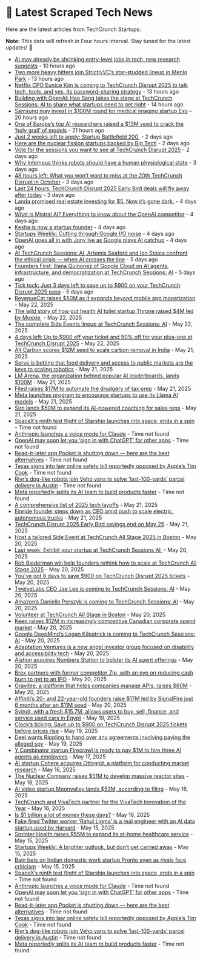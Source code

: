 
# 📰 Latest Scraped Tech News

Here are the latest articles from TechCrunch Startups:

**Note:** This data will refresh in Four hours interval. Stay tuned for the latest updates! 🔄
- [AI may already be shrinking entry-level jobs in tech, new research suggests](https://techcrunch.com/2025/05/27/ai-may-already-be-shrinking-entry-level-jobs-in-tech-new-research-suggests/) - 10 hours ago
- [Two more heavy hitters join StrictlyVC’s star-studded lineup in Menlo Park](https://techcrunch.com/2025/05/27/two-more-heavy-hitters-join-strictlyvcs-star-studded-lineup-in-menlo-park/) - 13 hours ago
- [Netflix CPO Eunice Kim is coming to TechCrunch Disrupt 2025 to talk tech, tools, and yes, its password-sharing strategy](https://techcrunch.com/2025/05/27/netflix-cpo-eunice-kim-is-coming-to-techcrunch-disrupt-2025-to-talk-tech-tools-and-yes-its-password-sharing-strategy/) - 13 hours ago
- [Building with OpenAI: Hao Sang takes the stage at TechCrunch Sessions: AI to share what startups need to get right](https://techcrunch.com/2025/05/27/building-with-openai-hao-sang-takes-the-stage-at-techcrunch-sessions-ai-to-share-what-startups-need-to-get-right/) - 14 hours ago
- [Samsung may invest in $100M round for medical imaging startup Exo](https://techcrunch.com/2025/05/27/samsung-may-invest-in-100m-round-for-medical-imaging-startup-exo/) - 20 hours ago
- [One of Europe’s top AI researchers raised a $13M seed to crack the ‘holy grail’ of models](https://techcrunch.com/2025/05/26/one-of-europes-top-ai-researchers-raised-a-13m-seed-to-crack-the-holy-grail-of-models/) - 21 hours ago
- [Just 2 weeks left to apply: Startup Battlefield 200 ](https://techcrunch.com/2025/05/26/just-2-weeks-left-to-apply-startup-battlefield-200/) - 2 days ago
- [Here are the nuclear fission startups backed by Big Tech](https://techcrunch.com/2025/05/26/here-are-the-nuclear-fission-startups-backed-by-big-tech/) - 2 days ago
- [Vote for the sessions you want to see at TechCrunch Disrupt 2025](https://techcrunch.com/2025/05/26/vote-for-the-sessions-you-want-to-see-at-techcrunch-disrupt-2025/) - 2 days ago
- [Why Intempus thinks robots should have a human physiological state](https://techcrunch.com/2025/05/25/why-intempus-thinks-robots-should-have-a-human-physiological-state/) - 3 days ago
- [48 hours left: What you won’t want to miss at the 20th TechCrunch Disrupt in October](https://techcrunch.com/2025/05/25/48-hours-left-what-you-wont-want-to-miss-at-the-20th-techcrunch-disrupt-in-october/) - 3 days ago
- [Last 24 hours: TechCrunch Disrupt 2025 Early Bird deals will fly away after today](https://techcrunch.com/2025/05/25/last-24-hours-techcrunch-disrupt-2025-early-bird-deals-will-fly-away-after-today/) - 3 days ago
- [Landa promised real estate investing for $5. Now it’s gone dark.](https://techcrunch.com/2025/05/23/landa-promised-real-estate-investing-for-5-now-its-gone-dark/) - 4 days ago
- [What is Mistral AI? Everything to know about the OpenAI competitor](https://techcrunch.com/2025/05/23/what-is-mistral-ai-everything-to-know-about-the-openai-competitor/) - 4 days ago
- [Kesha is now a startup founder](https://techcrunch.com/2025/05/23/kesha-is-now-a-startup-founder/) - 4 days ago
- [Startups Weekly: Cutting through Google I/O noise](https://techcrunch.com/2025/05/23/startups-weekly-cutting-through-google-i-o-noise/) - 4 days ago
- [OpenAI goes all in with Jony Ive as Google plays AI catchup](https://techcrunch.com/podcast/openai-goes-all-in-with-jony-ive-as-google-plays-ai-catchup/) - 4 days ago
- [At TechCrunch Sessions: AI, Artemis Seaford and Ion Stoica confront the ethical crisis — when AI crosses the line](https://techcrunch.com/2025/05/23/when-ai-crosses-the-line-artemis-seaford-and-ion-stoica-confront-the-ethical-crisis-at-techcrunch-sessions-ai/) - 5 days ago
- [Founders First: Iliana Quinonez of Google Cloud on AI agents, infrastructure, and democratization at TechCrunch Sessions: AI](https://techcrunch.com/2025/05/23/founders-first-iliana-quinonez-of-google-cloud-on-ai-agents-infrastructure-and-democratization-at-techcrunch-sessions-ai/) - 5 days ago
- [Tick tock: Just 3 days left to save up to $900 on your TechCrunch Disrupt 2025 pass](https://techcrunch.com/2025/05/23/tick-tock-just-3-days-left-to-save-up-to-900-on-your-techcrunch-disrupt-2025-pass/) - 5 days ago
- [RevenueCat raises $50M as it expands beyond mobile app monetization](https://techcrunch.com/2025/05/22/revenuecat-raises-50m-as-it-expands-beyond-mobile-app-monetization/) - May 22, 2025
- [The wild story of how gut health AI toilet startup Throne raised $4M led by Moxxie ](https://techcrunch.com/2025/05/22/the-wild-story-of-how-gut-health-ai-toilet-startup-throne-raised-4m-led-by-moxxie/) - May 22, 2025
- [The complete Side Events lineup at TechCrunch Sessions: AI](https://techcrunch.com/2025/05/22/the-complete-side-events-lineup-at-techcrunch-sessions-ai/) - May 22, 2025
- [4 days left: Up to $900 off your ticket and 90% off for your plus-one at TechCrunch Disrupt 2025](https://techcrunch.com/2025/05/22/4-days-left-up-to-900-off-your-ticket-and-90-off-for-your-1-at-techcrunch-disrupt-2025/) - May 22, 2025
- [Alt Carbon scores $12M seed to scale carbon removal in India](https://techcrunch.com/2025/05/21/alt-carbon-scores-12m-seed-to-scale-carbon-removal-in-india/) - May 21, 2025
- [Serve is betting that food delivery and access to public markets are the keys to scaling robotics](https://techcrunch.com/podcast/serve-is-betting-that-food-delivery-and-access-to-public-markets-are-the-keys-to-scaling-robotics/) - May 21, 2025
- [LM Arena, the organization behind popular AI leaderboards, lands $100M](https://techcrunch.com/2025/05/21/lm-arena-the-organization-behind-popular-ai-leaderboards-lands-100m/) - May 21, 2025
- [Filed raises $17M to automate the drudgery of tax prep](https://techcrunch.com/2025/05/21/filed-raises-17m-to-automate-the-drudgery-of-tax-prep/) - May 21, 2025
- [Meta launches program to encourage startups to use its Llama AI models](https://techcrunch.com/2025/05/21/meta-launches-program-to-encourage-startups-to-use-its-llama-ai-models/) - May 21, 2025
- [Siro lands $50M to expand its AI-powered coaching for sales reps](https://techcrunch.com/2025/05/21/siro-lands-50m-from-signalfire-to-expand-its-ai-powered-coaching-solution-for-on-ground-sales-reps/) - May 21, 2025
- [SpaceX’s ninth test flight of Starship launches into space, ends in a spin](https://techcrunch.com/2025/05/27/spacexs-ninth-test-flight-of-starship-launches-into-space-ends-in-a-spin/) - Time not found
- [Anthropic launches a voice mode for Claude](https://techcrunch.com/2025/05/27/anthropic-launches-a-voice-mode-for-claude/) - Time not found
- [OpenAI may soon let you ‘sign in with ChatGPT’ for other apps](https://techcrunch.com/2025/05/27/openai-may-soon-let-you-sign-in-with-chatgpt-for-other-apps/) - Time not found
- [Read-it-later app Pocket is shutting down — here are the best alternatives](https://techcrunch.com/2025/05/27/read-it-later-app-pocket-is-shutting-down-here-are-the-best-alternatives/) - Time not found
- [Texas signs into law online safety bill reportedly opposed by Apple’s Tim Cook](https://techcrunch.com/2025/05/27/texas-signs-into-law-online-saftey-bill-reportedly-opposed-by-apples-tim-cook/) - Time not found
- [Rivr’s dog-like robots join Veho vans to solve ‘last-100-yards’ parcel delivery in Austin](https://techcrunch.com/2025/05/27/veho-is-piloting-rivrs-dog-like-robots-for-last-100-yards-parcel-delivery-in-austin/) - Time not found
- [Meta reportedly splits its AI team to build products faster](https://techcrunch.com/2025/05/27/meta-reportedly-splits-its-ai-team-to-build-products-faster/) - Time not found
- [A comprehensive list of 2025 tech layoffs](https://techcrunch.com/2025/05/21/tech-layoffs-2025-list/) - May 21, 2025
- [Einride founder steps down as CEO amid push to scale electric, autonomous trucks](https://techcrunch.com/2025/05/21/einride-founder-steps-down-as-ceo-amid-push-to-scale-electric-autonomous-trucks/) - May 21, 2025
- [TechCrunch Disrupt 2025 Early Bird savings end on May 25](https://techcrunch.com/2025/05/21/techcrunch-disrupt-2025-early-bird-savings-end-on-may-25/) - May 21, 2025
- [Host a tailored Side Event at TechCrunch All Stage 2025 in Boston](https://techcrunch.com/2025/05/20/host-a-tailored-side-event-at-all-stage-2025-in-boston/) - May 20, 2025
- [Last week: Exhibit your startup at TechCrunch Sessions AI ](https://techcrunch.com/2025/05/20/exhibit-your-startup-at-techcrunch-sessions-ai-while-you-still-can/) - May 20, 2025
- [Rob Biederman will help founders rethink how to scale at TechCrunch All Stage 2025](https://techcrunch.com/2025/05/20/at-techcrunch-all-stage-2025-rob-biederman-will-help-founders-rethink-how-to-scale/) - May 20, 2025
- [You’ve got 6 days to save $900 on TechCrunch Disrupt 2025 tickets](https://techcrunch.com/2025/05/20/youve-got-6-days-to-save-900-on-techcrunch-disrupt-2025-tickets/) - May 20, 2025
- [TwelveLabs CEO Jae Lee is coming to TechCrunch Sessions: AI](https://techcrunch.com/2025/05/20/twelve-labs-ceo-jae-lee-is-coming-to-techcrunch-sessions-ai/) - May 20, 2025
- [Amazon’s Danielle Perszyk is coming to TechCrunch Sessions: AI](https://techcrunch.com/2025/05/20/amazons-danielle-perszyk-is-coming-to-techcrunch-sessions-ai/) - May 20, 2025
- [Volunteer at TechCrunch All Stage in Boston](https://techcrunch.com/2025/05/20/volunteer-at-techcrunch-all-stage-in-boston/) - May 20, 2025
- [Keep raises $12M in increasingly competitive Canadian corporate spend market](https://techcrunch.com/2025/05/20/keep-raises-12m-in-increasingly-competitive-canadian-corporate-spend-market/) - May 20, 2025
- [Google DeepMind’s Logan Kilpatrick is coming to TechCrunch Sessions: AI](https://techcrunch.com/2025/05/20/google-deepminds-logan-kilpatrick-is-coming-to-techcrunch-sessions-ai/) - May 20, 2025
- [Adaptation Ventures is a new angel investor group focused on disability and accessibility tech](https://techcrunch.com/2025/05/20/adaptation-ventures-is-a-new-angel-investor-group-focused-on-disability-and-accessibility-tech/) - May 20, 2025
- [Alation acquires Numbers Station to bolster its AI agent offerings](https://techcrunch.com/2025/05/20/alation-acquires-numbers-station-to-bolster-its-ai-agent-offerings/) - May 20, 2025
- [Brex partners with former competitor Zip, with an eye on reducing cash burn to get to an IPO](https://techcrunch.com/2025/05/20/brex-partners-with-former-competitor-zip-with-an-eye-on-reducing-cash-burn-to-get-to-an-ipo/) - May 20, 2025
- [Gravitee, a platform that helps companies manage APIs, raises $60M](https://techcrunch.com/2025/05/20/gravitee-a-platform-that-helps-companies-manage-apis-raises-60m/) - May 20, 2025
- [Affiniti’s 20- and 22-year-old founders raise $17M led by SignalFire just 6 months after an $11M seed](https://techcrunch.com/2025/05/20/affinitis-20-and-22-year-old-founders-raise-17m-led-by-signalfire-just-6-months-after-an-11m-seed/) - May 20, 2025
- [Sylndr, with a fresh $15.7M, allows users to buy, sell, finance, and service used cars in Egypt](https://techcrunch.com/2025/05/19/sylndr-with-fresh-15-7m-allows-users-to-buy-sell-finance-and-service-used-cars-in-egypt/) - May 19, 2025
- [Clock’s ticking: Save up to $900 on TechCrunch Disrupt 2025 tickets before prices rise](https://techcrunch.com/2025/05/19/clocks-ticking-save-up-to-900-on-techcrunch-disrupt-2025-tickets-before-prices-rise/) - May 19, 2025
- [Deel wants Rippling to hand over any agreements involving paying the alleged spy](https://techcrunch.com/2025/05/19/deel-wants-rippling-to-hand-over-any-agreements-involving-paying-deels-alleged-spy/) - May 19, 2025
- [Y Combinator startup Firecrawl is ready to pay $1M to hire three AI agents as employees](https://techcrunch.com/2025/05/17/y-combinator-startup-firecrawl-is-ready-to-pay-1m-to-hire-three-ai-agents-as-employees/) - May 17, 2025
- [AI startup Cohere acquires Ottogrid, a platform for conducting market research](https://techcrunch.com/2025/05/16/ai-startup-cohere-acquires-ottogrid-a-platform-for-conducting-market-research/) - May 16, 2025
- [The Nuclear Company raises $51M to develop massive reactor sites](https://techcrunch.com/2025/05/16/the-nuclear-company-raises-51m-to-develop-massive-reactor-sites/) - May 16, 2025
- [AI video startup Moonvalley lands $53M, according to filing](https://techcrunch.com/2025/05/16/ai-video-startup-moonvalley-lands-53m-according-to-filing/) - May 16, 2025
- [TechCrunch and VivaTech partner for the VivaTech Innovation of the Year](https://techcrunch.com/2025/05/16/techcrunch-and-vivatech-partner-for-the-vivatech-innovation-of-the-year/) - May 16, 2025
- [Is $1 billion a lot of money these days?](https://techcrunch.com/podcast/is-1-billion-a-lot-of-money-these-days/) - May 16, 2025
- [Fake fired Twitter worker ‘Rahul Ligma’ is a real engineer with an AI data startup used by Harvard](https://techcrunch.com/2025/05/15/fake-fired-twitter-worker-rahul-ligma-is-a-real-engineer-with-an-ai-data-startup-used-by-harvard/) - May 15, 2025
- [Sprinter Health raises $55M to expand its at-home healthcare service](https://techcrunch.com/2025/05/15/sprinter-health-raises-55m-to-expand-its-at-home-healthcare-service/) - May 15, 2025
- [Startups Weekly: A brighter outlook, but don’t get carried away](https://techcrunch.com/2025/05/15/startups-weekly-a-brighter-outlook-but-dont-get-carried-away/) - May 15, 2025
- [Bain bets on Indian domestic work startup Pronto even as rivals face criticism](https://techcrunch.com/2025/05/15/bain-bets-on-indian-domestic-work-startup-pronto-even-as-rivals-face-criticism/) - May 15, 2025
- [SpaceX’s ninth test flight of Starship launches into space, ends in a spin](https://techcrunch.com/2025/05/27/spacexs-ninth-test-flight-of-starship-launches-into-space-ends-in-a-spin/) - Time not found
- [Anthropic launches a voice mode for Claude](https://techcrunch.com/2025/05/27/anthropic-launches-a-voice-mode-for-claude/) - Time not found
- [OpenAI may soon let you ‘sign in with ChatGPT’ for other apps](https://techcrunch.com/2025/05/27/openai-may-soon-let-you-sign-in-with-chatgpt-for-other-apps/) - Time not found
- [Read-it-later app Pocket is shutting down — here are the best alternatives](https://techcrunch.com/2025/05/27/read-it-later-app-pocket-is-shutting-down-here-are-the-best-alternatives/) - Time not found
- [Texas signs into law online safety bill reportedly opposed by Apple’s Tim Cook](https://techcrunch.com/2025/05/27/texas-signs-into-law-online-saftey-bill-reportedly-opposed-by-apples-tim-cook/) - Time not found
- [Rivr’s dog-like robots join Veho vans to solve ‘last-100-yards’ parcel delivery in Austin](https://techcrunch.com/2025/05/27/veho-is-piloting-rivrs-dog-like-robots-for-last-100-yards-parcel-delivery-in-austin/) - Time not found
- [Meta reportedly splits its AI team to build products faster](https://techcrunch.com/2025/05/27/meta-reportedly-splits-its-ai-team-to-build-products-faster/) - Time not found